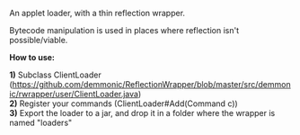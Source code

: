 An applet loader, with a thin reflection wrapper.

Bytecode manipulation is used in places where reflection isn't possible/viable.




<b>How to use:</b>

<b>1)</b> Subclass ClientLoader (https://github.com/demmonic/ReflectionWrapper/blob/master/src/demmonic/rwrapper/user/ClientLoader.java)<br>
<b>2)</b> Register your commands (ClientLoader#Add(Command c))<br>
<b>3)</b> Export the loader to a jar, and drop it in a folder where the wrapper is named "loaders"
